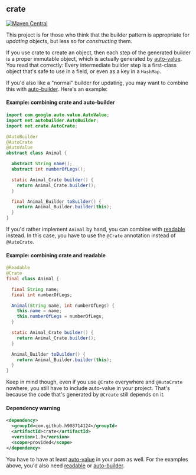 ## crate

[![Maven Central](https://maven-badges.herokuapp.com/maven-central/com.github.h908714124/crate/badge.svg)](https://maven-badges.herokuapp.com/maven-central/com.github.h908714124/crate)

This project is for those who think that the builder pattern
is appropriate for <em>updating</em> objects, but less so for <em>constructing</em> them.

If you use crate to create an object, then each step of the generated builder is a proper immutable object,
which is actually generated by [auto-value](https://github.com/google/auto/tree/master/value). 
You read that correctly: Every intermediate builder step
is a first-class object that's safe to use in a field, or even as a key in a `HashMap`.

If you'd also like a "normal" builder for updating, you may want to combine this with
[auto-builder](https://github.com/h908714124/auto-builder). Here's an example:

#### Example: combining crate and auto-builder

````java
import com.google.auto.value.AutoValue;
import net.autobuilder.AutoBuilder;
import net.crate.AutoCrate;

@AutoBuilder
@AutoCrate
@AutoValue
abstract class Animal {

  abstract String name();
  abstract int numberOfLegs();

  static Animal_Crate builder() {
    return Animal_Crate.builder();
  }

  final Animal_Builder toBuilder() {
    return Animal_Builder.builder(this);
  }
}
````

If you'd rather implement `Animal` by hand, you can combine with
[readable](https://github.com/h908714124/readable) instead. In this case,
you have to use the `@Crate` annotation instead of `@AutoCrate`.

#### Example: combining crate and readable

````java
@Readable
@Crate
final class Animal {

  final String name;
  final int numberOfLegs;

  Animal(String name, int numberOfLegs) {
    this.name = name;
    this.numberOfLegs = numberOfLegs;
  }

  static Animal_Crate builder() {
    return Animal_Crate.builder();
  }

  Animal_Builder toBuilder() {
    return Animal_Builder.builder(this);
  }
}
````

Keep in mind though, even if you use `@Crate` everywhere and `@AutoCrate` nowhere,
you still have to include auto-value in your project.
That's because the code that's generated by `@Create` still depends on it.

#### Dependency warning

````xml
<dependency>
  <groupId>com.github.h908714124</groupId>
  <artifactId>crate</artifactId>
  <version>1.0</version>
  <scope>provided</scope>
</dependency>
````

You have to have at least
[auto-value](https://github.com/google/auto/tree/master/value) in your pom as well.
For the examples above, you'd also need
[readable](https://github.com/h908714124/readable) or
[auto-builder](https://github.com/h908714124/auto-builder).
